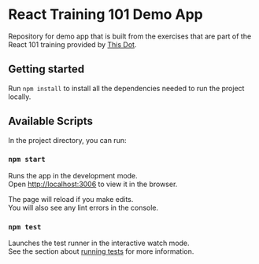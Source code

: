 # React Training 101 Demo App

Repository for demo app that is built from the exercises that are part of the React 101 training provided by [This Dot](https://thisdot.co/).

## Getting started

Run `npm install` to install all the dependencies needed to run the project locally.

## Available Scripts

In the project directory, you can run:

### `npm start`

Runs the app in the development mode.\
Open [http://localhost:3006](http://localhost:3006) to view it in the browser.

The page will reload if you make edits.\
You will also see any lint errors in the console.

### `npm test`

Launches the test runner in the interactive watch mode.\
See the section about [running tests](https://facebook.github.io/create-react-app/docs/running-tests) for more information.
